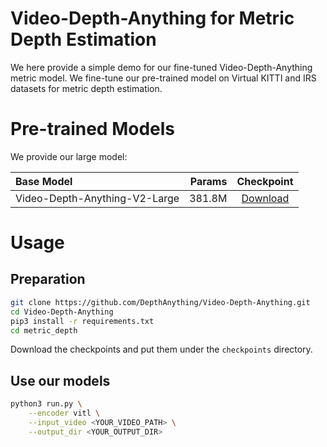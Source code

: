 # Video-Depth-Anything for Metric Depth Estimation
We here provide a simple demo for our fine-tuned Video-Depth-Anything metric model. We fine-tune our pre-trained model on Virtual KITTI and IRS datasets for metric depth estimation.

# Pre-trained Models
We provide our large model:

| Base Model | Params | Checkpoint |
|:-|-:|:-:|
| Video-Depth-Anything-V2-Large | 381.8M | [Download](https://huggingface.co/depth-anything/Metric-Video-Depth-Anything-Large/resolve/main/metric_video_depth_anything_vitl.pth) |

# Usage
## Preparation
```bash
git clone https://github.com/DepthAnything/Video-Depth-Anything.git
cd Video-Depth-Anything
pip3 install -r requirements.txt
cd metric_depth
```
Download the checkpoints and put them under the `checkpoints` directory.

## Use our models
```bash
python3 run.py \
    --encoder vitl \
    --input_video <YOUR_VIDEO_PATH> \
    --output_dir <YOUR_OUTPUT_DIR>
```